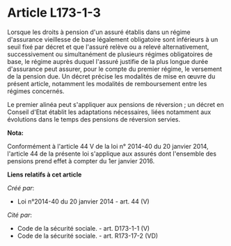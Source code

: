# Article L173-1-3

Lorsque les droits à pension d'un assuré établis dans un régime d'assurance vieillesse de base légalement obligatoire sont
inférieurs à un seuil fixé par décret et que l'assuré relève ou a relevé alternativement, successivement ou simultanément de
plusieurs régimes obligatoires de base, le régime auprès duquel l'assuré justifie de la plus longue durée d'assurance peut
assurer, pour le compte du premier régime, le versement de la pension due. Un décret précise les modalités de mise en œuvre
du présent article, notamment les modalités de remboursement entre les régimes concernés.

Le premier alinéa peut s'appliquer aux pensions de réversion ; un décret en Conseil d'Etat établit les adaptations
nécessaires, liées notamment aux évolutions dans le temps des pensions de réversion servies.

**Nota:**

Conformément à l'article 44 V de la loi n° 2014-40 du 20 janvier 2014, l'article 44 de la présente loi s'applique aux assurés
dont l'ensemble des pensions prend effet à compter du 1er janvier 2016.

**Liens relatifs à cet article**

_Créé par_:

  - Loi n°2014-40 du 20 janvier 2014 - art. 44 (V)

_Cité par_:

  - Code de la sécurité sociale. - art. D173-1-1 (V)
  - Code de la sécurité sociale. - art. R173-17-2 (VD)

